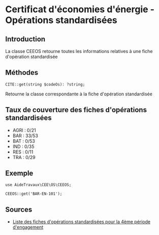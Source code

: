 # Certificat d'économies d'énergie - Opérations standardisées

## Introduction

La classe CEEOS retourne toutes les informations relatives à une fiche d'opération standardisée

## Méthodes

```
CITE::get(string $codeOs): ?string;
```
Retourne la classe correspondante à la fiche d'opération standardisée

## Taux de couverture des fiches d'opérations standardisées

- AGRI : 0/21
- BAR : 33/53
- BAT : 0/53
- IND : 0/35
- RES : 0/11
- TRA : 0/29

## Exemple

```
use AideTravaux\CEE\OS\CEEOS;

CEEOS::get('BAR-EN-101');

```

## Sources

- [Liste des fiches d'opérations standardisées pour la 4ème période d'engagement](http://atee.fr/c2e/operations-standardisees-4eme-periode)

